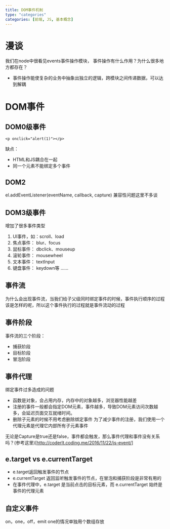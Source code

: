 ```yaml
---
title: DOM事件机制
type: "categories"
categories: [前端, JS, 基本概念]
---
```


# 漫谈
我们在node中很看见events事件操作模块， 事件操作有什么作用？为什么很多地方都存在？
- 事件操作能使复杂的业务中抽象出独立的逻辑，跨模块之间传递数据，可以达到解耦

# DOM事件
## DOM0级事件
```
<p onclick="alert(1)"></p>
```
缺点：
- HTML和JS耦合在一起
- 同一个元素不能绑定多个事件

## DOM2
el.addEventListener(eventName, callback, capture)
兼容性问题这里不多谈

## DOM3级事件
增加了很多事件类型

1. UI事件，如：scroll、load
2. 焦点事件： blur、focus
3. 鼠标事件： dbclick、mouseup
4. 滚轮事件： mousewheel
5. 文本事件： textInput
6. 键盘事件： keydown等
......

## 事件流
为什么会出现事件流，当我们给子父级同时绑定事件的时候，事件执行顺序的过程该是怎样的呢，所以这个事件执行的过程就是事件流动的过程

## 事件阶段

事件流的三个阶段：
- 捕获阶段
- 目标阶段
- 冒泡阶段


## 事件代理

绑定事件过多造成的问题
- 函数是对象，会占用内存，内存中的对象越多，浏览器性能越差
- 注册的事件一般都会指定DOM元素，事件越多，导致DOM元素访问次数越多，会延迟页面交互就绪时间。
- 删除子元素的时候不用考虑删除绑定事件
为了减少事件的注册，我们使用一个代理元素是代理它内部所有子元素事件

无论是Capture是true还是false，事件都会触发，那么事件代理和事件没有关系吗？(参考这里)[http://coderlt.coding.me/2016/11/22/js-event/]

## e.target vs e.currentTarget
- e.target返回触发事件的节点
- e.currentTarget 返回监听触发事件的节点，在冒泡和捕获阶段是非常有用的
- 在事件代理中，e.target 是当前点击的目标元素，而 e.currentTarget 始终是事件的代理元素

## 自定义事件
on，one，off，emit
one的情况单独用个数组存放
